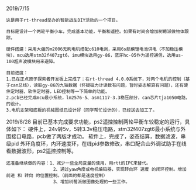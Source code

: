 2019/7/15
    
    这是用于rt-thread举办的智能战车DIY活动的一个项目。
   
    目标是设计一个两轮平衡小车，完成基本功能，平衡和遥控。如果有时间会增加树莓派做物体跟踪。
    
    硬件搭建：采用大疆的m2006无刷电机搭配c610电调，采用6s航模锂电池供电（不加稳压模块），mcu选用stm32f407zgt6，imu模块选用gy-86，蓝牙hc-05作为遥控通信，选用us-100超声波模块用来避障。

    目前进度：
    1.已在正点原子探索者开发板上完成了：在rt-thread 4.0.0系统下，对两个电机的控制（基于can总线），读取gy-86的九轴数据（怀疑磁力计读数有问题，暂时姿态解算有问题），还有硬件定时器，软件定时器，LED控制等一下简单的功能。
    2.pcb已经完成mcu最小系统，lm2576-5、asm1117-3.3稳压部分，can芯片tja1050电路，的设计。
    3.电机支架和底板的机械图纸已设计好（同学帮忙设计的），已经送去加工了。

2019/8/28
    目前已基本完成要求功能，ps2遥控控制两轮平衡车较稳定的运行，具体如下：
        硬件上，24v转5v，5转3.3v稳压电路，stm32f407zgt6最小系统与外围接口电路，pcb做了两版才成功。
        软件上，完成了，姿态结算，数据滤波，串级pid 外环角度环，内环速度环，在线pid参数修改，串口配合山外调试助手在线看数据波形，ps2遥控控制等。

    还准备继续做的内容：1、减少一些全局变量的使用，用rtt的IPC来替代。
                      2、通过yaw角度或电机编码器，实现转向环 速度 的闭环控制。增加 前进 和 转向 的位置控制。（前面的都是速度控制）
                      3、增加树莓派做图像处理的一些工作。